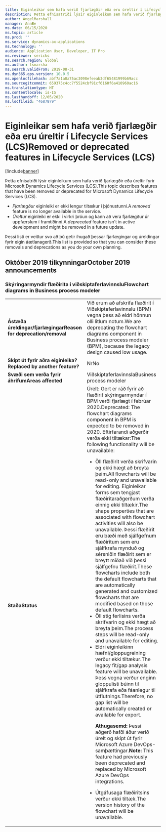 ```yaml
---
title: Eiginleikar sem hafa verið fjarlægðir eða eru úreltir í Lifecycle Services (LCS)
description: Þetta efnisatriði lýsir eiginleikum sem hafa verið fjarlægðir eða sem verða fjarlægðir úr Microsoft Dynamics Lifecycle Services (LCS).
author: AngelMarshall
manager: AnnBe
ms.date: 06/15/2020
ms.topic: article
ms.prod: ''
ms.service: dynamics-ax-applications
ms.technology: ''
audience: Application User, Developer, IT Pro
ms.reviewer: sericks
ms.search.region: Global
ms.author: tsmarsha
ms.search.validFrom: 2019-08-31
ms.dyn365.ops.version: 10.0.5
ms.openlocfilehash: abf7a1a0a75ac3098efeeab3df65481999b69acc
ms.sourcegitcommit: 659375c4cc7f5524cbf91cf6160f6a410960ac16
ms.translationtype: HT
ms.contentlocale: is-IS
ms.lasthandoff: 12/05/2020
ms.locfileid: "4687879"
---
```

# <a name="removed-or-deprecated-features-in-lifecycle-services-lcs"></a><span data-ttu-id="0adfc-103">Eiginleikar sem hafa verið fjarlægðir eða eru úreltir í Lifecycle Services (LCS)</span><span class="sxs-lookup"><span data-stu-id="0adfc-103">Removed or deprecated features in Lifecycle Services (LCS)</span></span>

[!include[banner](../includes/banner.md)]

<span data-ttu-id="0adfc-104">Þetta efnisatriði lýsir eiginleikum sem hafa verið fjarlægðir eða úreltir fyrir Microsoft Dynamics Lifecycle Services (LCS).</span><span class="sxs-lookup"><span data-stu-id="0adfc-104">This topic describes features that have been removed or deprecated for Microsoft Dynamics Lifecycle Services (LCS).</span></span>

- <span data-ttu-id="0adfc-105">*Fjarlægður* eiginleiki er ekki lengur tiltækur í þjónustunni.</span><span class="sxs-lookup"><span data-stu-id="0adfc-105">A *removed* feature is no longer available in the service.</span></span>
- <span data-ttu-id="0adfc-106">*Úreltur* eiginleiki er ekki í virkri þróun og kann að vera fjarlægður úr uppfærslum í framtíðinni.</span><span class="sxs-lookup"><span data-stu-id="0adfc-106">A *deprecated* feature isn't in active development and might be removed in a future update.</span></span>

<span data-ttu-id="0adfc-107">Þessi listi er veittur svo að þú getir íhugað þessar fjarlægingar og úreldingar fyrir eigin áætlanagerð.</span><span class="sxs-lookup"><span data-stu-id="0adfc-107">This list is provided so that you can consider these removals and deprecations as you do your own planning.</span></span>

## <a name="october-2019-announcements"></a><span data-ttu-id="0adfc-108">Október 2019 tilkynningar</span><span class="sxs-lookup"><span data-stu-id="0adfc-108">October 2019 announcements</span></span>

### <a name="flowchart-diagrams-in-business-process-modeler"></a><span data-ttu-id="0adfc-109">Skýringarmyndir flæðirita í viðskiptaferlavinnslu</span><span class="sxs-lookup"><span data-stu-id="0adfc-109">Flowchart diagrams in Business process modeler</span></span>

<table>
<tbody>
<tr>
<td><span data-ttu-id="0adfc-110"><strong>Ástæða úreldingar/fjarlægingar</strong></span><span class="sxs-lookup"><span data-stu-id="0adfc-110"><strong>Reason for deprecation/removal</strong></span></span></td>
<td><span data-ttu-id="0adfc-111">Við erum að afskrifa flæðirit í Viðskiptaferlavinnslu (BPM) vegna þess að eldri hönnun olli litlum notum.</span><span class="sxs-lookup"><span data-stu-id="0adfc-111">We are deprecating the flowchart diagrams component in Business process modeler (BPM), because the legacy design caused low usage.</span></span></td>
</tr>
<tr>
<td><span data-ttu-id="0adfc-112"><strong>Skipt út fyrir aðra eiginleika?</strong></span><span class="sxs-lookup"><span data-stu-id="0adfc-112"><strong>Replaced by another feature?</strong></span></span></td>
<td><span data-ttu-id="0adfc-113">Nr</span><span class="sxs-lookup"><span data-stu-id="0adfc-113">No</span></span></td>
</tr>
<tr>
<td><span data-ttu-id="0adfc-114"><strong>Svæði sem verða fyrir áhrifum</strong></span><span class="sxs-lookup"><span data-stu-id="0adfc-114"><strong>Areas affected</strong></span></span></td>
<td><span data-ttu-id="0adfc-115">Viðskiptaferlavinnsla</span><span class="sxs-lookup"><span data-stu-id="0adfc-115">Business process modeler</span></span></td>
</tr>
<tr>
<td><span data-ttu-id="0adfc-116"><strong>Staða</strong></span><span class="sxs-lookup"><span data-stu-id="0adfc-116"><strong>Status</strong></span></span></td>
<td><span data-ttu-id="0adfc-117">Úrelt: Gert er ráð fyrir að flæðirit skýringarmyndar í BPM verði fjarlægt í febrúar 2020.</span><span class="sxs-lookup"><span data-stu-id="0adfc-117">Deprecated: The flowchart diagrams component in BPM is expected to be removed in 2020.</span></span> <span data-ttu-id="0adfc-118">Eftirfarandi aðgerðir verða ekki tiltækar:</span><span class="sxs-lookup"><span data-stu-id="0adfc-118">The following functionality will be unavailable:</span></span>
<ul>
<li><span data-ttu-id="0adfc-119">Öll flæðirit verða skrifvarin og ekki hægt að breyta þeim.</span><span class="sxs-lookup"><span data-stu-id="0adfc-119">All flowcharts will be read-only and unavailable for editing.</span></span> <span data-ttu-id="0adfc-120">Eiginleikar forms sem tengjast flæðiritaraðgerðum verða einnig ekki tiltækir.</span><span class="sxs-lookup"><span data-stu-id="0adfc-120">The shape properties that are associated with flowchart activities will also be unavailable.</span></span> <span data-ttu-id="0adfc-121">Þessi flæðirit eru bæði með sjálfgefnum flæðiritum sem eru sjálfkrafa mynduð og sérsniðin flæðirit sem er breytt miðað við þessi sjálfgefnu flæðirit.</span><span class="sxs-lookup"><span data-stu-id="0adfc-121">These flowcharts include both the default flowcharts that are automatically generated and customized flowcharts that are modified based on those default flowcharts.</span></span></li>
<li><span data-ttu-id="0adfc-122">Öll stig ferlisins verða skrifvarin og ekki hægt að breyta þeim.</span><span class="sxs-lookup"><span data-stu-id="0adfc-122">The process steps will be read-only and unavailable for editing.</span></span></li>     
<li><span data-ttu-id="0adfc-123">Eldri eiginleikinn hæfni/gloppugreining verður ekki tiltækur.</span><span class="sxs-lookup"><span data-stu-id="0adfc-123">The legacy fit/gap analysis feature will be unavailable.</span></span> <span data-ttu-id="0adfc-124">Þess vegna verður enginn gloppulisti búinn til sjálfkrafa eða fáanlegur til útflutnings.</span><span class="sxs-lookup"><span data-stu-id="0adfc-124">Therefore, no gap list will be automatically created or available for export.</span></span>
<p><span data-ttu-id="0adfc-125"><strong>Athugasemd:</strong> Þessi aðgerð hafði áður verið úrelt og skipt út fyrir Microsoft Azure DevOps-samþættingar.</span><span class="sxs-lookup"><span data-stu-id="0adfc-125"><strong>Note:</strong> This feature had previously been deprecated and replaced by Microsoft Azure DevOps integrations.</span></span></p>
</li>
<li><span data-ttu-id="0adfc-126">Útgáfusaga flæðiritsins verður ekki tiltæk.</span><span class="sxs-lookup"><span data-stu-id="0adfc-126">The version history of the flowchart will be unavailable.</span></span></li>
</ul>
</td>
</tr>
</tbody>
</table>
